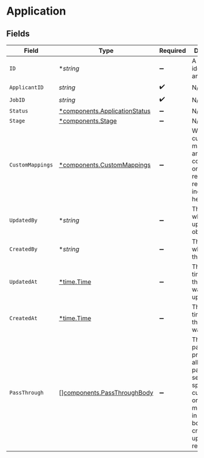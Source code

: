 # Application


## Fields

| Field                                                                                                                                                   | Type                                                                                                                                                    | Required                                                                                                                                                | Description                                                                                                                                             | Example                                                                                                                                                 |
| ------------------------------------------------------------------------------------------------------------------------------------------------------- | ------------------------------------------------------------------------------------------------------------------------------------------------------- | ------------------------------------------------------------------------------------------------------------------------------------------------------- | ------------------------------------------------------------------------------------------------------------------------------------------------------- | ------------------------------------------------------------------------------------------------------------------------------------------------------- |
| `ID`                                                                                                                                                    | **string*                                                                                                                                               | :heavy_minus_sign:                                                                                                                                      | A unique identifier for an object.                                                                                                                      | 12345                                                                                                                                                   |
| `ApplicantID`                                                                                                                                           | *string*                                                                                                                                                | :heavy_check_mark:                                                                                                                                      | N/A                                                                                                                                                     | 12345                                                                                                                                                   |
| `JobID`                                                                                                                                                 | *string*                                                                                                                                                | :heavy_check_mark:                                                                                                                                      | N/A                                                                                                                                                     | 12345                                                                                                                                                   |
| `Status`                                                                                                                                                | [*components.ApplicationStatus](../../models/components/applicationstatus.md)                                                                           | :heavy_minus_sign:                                                                                                                                      | N/A                                                                                                                                                     | open                                                                                                                                                    |
| `Stage`                                                                                                                                                 | [*components.Stage](../../models/components/stage.md)                                                                                                   | :heavy_minus_sign:                                                                                                                                      | N/A                                                                                                                                                     |                                                                                                                                                         |
| `CustomMappings`                                                                                                                                        | [*components.CustomMappings](../../models/components/custommappings.md)                                                                                 | :heavy_minus_sign:                                                                                                                                      | When custom mappings are configured on the resource, the result is included here.                                                                       |                                                                                                                                                         |
| `UpdatedBy`                                                                                                                                             | **string*                                                                                                                                               | :heavy_minus_sign:                                                                                                                                      | The user who last updated the object.                                                                                                                   | 12345                                                                                                                                                   |
| `CreatedBy`                                                                                                                                             | **string*                                                                                                                                               | :heavy_minus_sign:                                                                                                                                      | The user who created the object.                                                                                                                        | 12345                                                                                                                                                   |
| `UpdatedAt`                                                                                                                                             | [*time.Time](https://pkg.go.dev/time#Time)                                                                                                              | :heavy_minus_sign:                                                                                                                                      | The date and time when the object was last updated.                                                                                                     | 2020-09-30T07:43:32.000Z                                                                                                                                |
| `CreatedAt`                                                                                                                                             | [*time.Time](https://pkg.go.dev/time#Time)                                                                                                              | :heavy_minus_sign:                                                                                                                                      | The date and time when the object was created.                                                                                                          | 2020-09-30T07:43:32.000Z                                                                                                                                |
| `PassThrough`                                                                                                                                           | [][components.PassThroughBody](../../models/components/passthroughbody.md)                                                                              | :heavy_minus_sign:                                                                                                                                      | The pass_through property allows passing service-specific, custom data or structured modifications in request body when creating or updating resources. |                                                                                                                                                         |